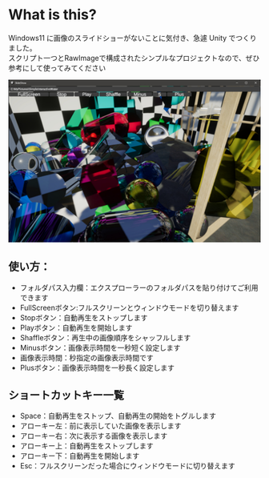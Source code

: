 # What is this?

Windows11 に画像のスライドショーがないことに気付き、急遽 Unity でつくりました。  
スクリプト一つとRawImageで構成されたシンプルなプロジェクトなので、ぜひ参考にして使ってみてください  

![img](./img.jpg)

## 使い方：  
- フォルダパス入力欄：エクスプローラーのフォルダパスを貼り付けてご利用できます  
- FullScreenボタン:フルスクリーンとウィンドウモードを切り替えます  
- Stopボタン：自動再生をストップします  
- Playボタン：自動再生を開始します  
- Shaffleボタン：再生中の画像順序をシャッフルします  
- Minusボタン：画像表示時間を一秒短く設定します  
- 画像表示時間：秒指定の画像表示時間です  
- Plusボタン：画像表示時間を一秒長く設定します  

## ショートカットキー一覧  
- Space：自動再生をストップ、自動再生の開始をトグルします  
- アローキー左：前に表示していた画像を表示します  
- アローキー右：次に表示する画像を表示します  
- アローキー上：自動再生をストップします  
- アローキー下：自動再生を開始します  
- Esc：フルスクリーンだった場合にウィンドウモードに切り替えます  
